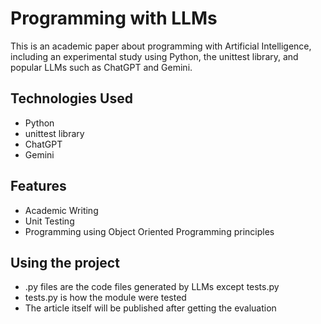 # Programming with LLMs
This is an academic paper about programming with Artificial Intelligence, including an experimental study using Python, the unittest library, and popular LLMs such as ChatGPT and Gemini.
## Technologies Used
- Python
- unittest library
- ChatGPT
- Gemini
## Features
- Academic Writing
- Unit Testing
- Programming using Object Oriented Programming principles
## Using the project
- .py files are the code files generated by LLMs except tests.py
- tests.py is how the module were tested
- The article itself will be published after getting the evaluation

